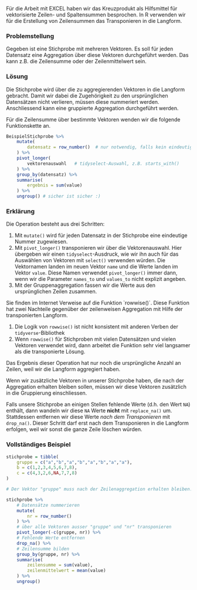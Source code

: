 Für die Arbeit mit EXCEL haben wir das Kreuzprodukt als Hilfsmittel für vektorisierte Zeilen- und Spaltensummen besprochen. In R verwenden wir für die Erstellung von Zeilensummen das Transponieren in die Langform. 

### Problemstellung

Gegeben ist eine Stichprobe mit mehreren Vektoren. Es soll für jeden Datensatz eine Aggregation über diese Vektoren durchgeführt werden. Das kann z.B. die Zeilensumme oder der Zeilenmittelwert sein.

### Lösung

Die Stichprobe wird über die zu aggregierenden Vektoren in die Langform gebracht. Damit wir dabei die Zugehörigkeit zu den ursprünglichen Datensätzen nicht verlieren, müssen diese nummeriert werden. Anschliessend kann eine gruppierte Aggregation durchgeführt werden.

Für die Zeilensumme über bestimmte Vektoren wenden wir die folgende Funktionskette an.

```R
BeispielStichprobe %>%
    mutate(
        datensatz = row_number()  # nur notwendig, falls kein eindeutiger Vektor vorhanden ist.
    ) %>%
    pivot_longer(
        vektorenauswahl   # tidyselect-Auswahl, z.B. starts_with()
    ) %>%
    group_by(datensatz) %>%
    summarise(
        ergebnis = sum(value)
    ) %>%
    ungroup() # sicher ist sicher :)
```

### Erklärung

Die Operation besteht aus drei Schritten: 

1. Mit `mutate()` wird für jeden Datensatz in der Stichprobe eine eindeutige Nummer zugewiesen. 
2. Mit `pivot_longer()` transponieren wir über die Vektorenauswahl. Hier übergeben wir einen `tidyselect`-Ausdruck, wie wir ihn auch für das Auswählen von Vektoren mit `select()` verwenden würden. Die Vektornamen landen im neuen Vektor `name` und die Werte landen im Vektor `value`. Diese Namen verwendet `pivot_longer()` immer dann, wenn wir die Parameter `names_to` und `values_to` nicht explizit angeben. 
3. Mit der Gruppenaggregation fassen wir die Werte aus den ursprünglichen Zeilen zusammen. 

<div class="alert alert-warning" markdown=1>
Sie finden im Internet Verweise auf die Funktion `rowwise()`. Diese Funktion hat zwei Nachteile gegenüber der zeilenweisen Aggregation mit Hilfe der transponierten Langform.

1. Die Logik von `rowwise()` ist nicht konsistent mit anderen Verben der `tidyverse`-Bibliothek
2. Wenn `rowwise()` für Stichproben mit vielen Datensätzen und vielen Vektoren verwendet wird, dann arbeitet die Funktion sehr viel langsamer als die transponierte Lösung. 
</div>

Das Ergebnis dieser Operation  hat nur noch die ursprüngliche Anzahl an Zeilen, weil wir die Langform aggregiert haben. 

Wenn wir zusätzliche Vektoren in unserer Stichprobe haben, die nach der Aggregation erhalten bleiben sollen, müssen wir diese Vektoren zusätzlich in die Gruppierung einschliessen.

Falls unsere Stichprobe an einigen Stellen fehlende Werte (d.h. den Wert `NA`) enthält, dann wandeln wir diese `NA` Werte **nicht** mit `replace_na()` um. Stattdessen entfernen wir diese Werte *nach dem Transponieren* mit `drop_na()`. Dieser Schritt darf erst nach dem Transponieren in die Langform erfolgen, weil wir sonst die ganze Zeile löschen würden.  

### Vollständiges Beispiel

```R
stichprobe = tibble(
    gruppe = c("a","b","a","b","a","b","a","a"),
    b = c(1,2,3,4,5,6,7,8),
    c = c(4,3,2,6,NA,7,7,8)
)

# Der Vektor "gruppe" muss nach der Zeilenaggregation erhalten bleiben.

stichprobe %>%
    # Datensätze nummerieren
    mutate(
        nr = row_number() 
    ) %>% 
    # über alle Vektoren ausser "gruppe" und "nr" transponieren
    pivot_longer(-c(gruppe, nr)) %>% 
    # Fehlende Werte entfernen
    drop_na() %>%
    # Zeilensumme bilden
    group_by(gruppe, nr) %>%
    summarise(
        zeilensumme = sum(value), 
        zeilenmittelwert = mean(value)
    ) %>% 
    ungroup()
```

